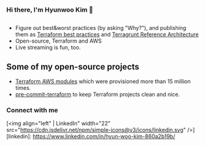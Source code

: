 ### Hi there, I'm Hyunwoo Kim 👋

## 
- Figure out best&worst practices (by asking "Why?"), and publishing them as [Terraform best practices](https://www.terraform-best-practices.com) and [Terragrunt Reference Architecture](https://github.com/antonbabenko/terragrunt-reference-architecture)
- Open-source, Terraform and AWS
- Live streaming is fun, too.


## Some of my open-source projects

- [Terraform AWS modules](https://github.com/terraform-aws-modules) which were provisioned more than 15 million times.
- [pre-commit-terraform](https://github.com/antonbabenko/pre-commit-terraform) to keep Terraform projects clean and nice.

### Connect with me
[<img align="left" | LinkedIn" width="22" src="https://cdn.jsdelivr.net/npm/simple-icons@v3/icons/linkedin.svg" />]
[linkedin]: https://www.linkedin.com/in/hyun-woo-kim-860a2b19b/
